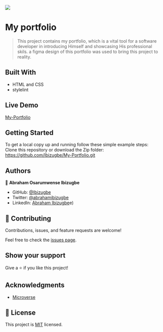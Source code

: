 ![](https://img.shields.io/badge/Microverse-blueviolet)

# My portfolio

> This project contains my portfolio, which is a vital tool for a software developer in introducing Himself and showcasing His professional skils. a figma design of this portfolio was used to bring this project to reality.

## Built With

- HTML and CSS
- stylelint

## Live Demo
[My-Portfolio](https://ibizugbe.github.io/My-Portfolio/)

## Getting Started

To get a local copy up and running follow these simple example steps:
Clone this repository or download the Zip folder: https://github.com/Ibizugbe/My-Portfolio.git

## Authors

👤 **Abraham Osarumwense Ibizugbe**

- GitHub: [@Ibizugbe](https://github.com/Ibizugbe)
- Twitter: [@abrahamibizugbe](https://twitter.com/AbrahamIbizugbe)
- LinkedIn: [Abraham Ibizugbe](https://www.linkedin.com/in/abraham-ibizugbe-763791115/)e)

## 🤝 Contributing

Contributions, issues, and feature requests are welcome!

Feel free to check the [issues page](../../issues/).

## Show your support

Give a ⭐️ if you like this project!

## Acknowledgments

- [Microverse](https://www.microverse.org/)

## 📝 License

This project is [MIT](./MIT.md) licensed.
